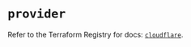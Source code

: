 # `provider`

Refer to the Terraform Registry for docs: [`cloudflare`](https://registry.terraform.io/providers/cloudflare/cloudflare/5.9.0/docs).
